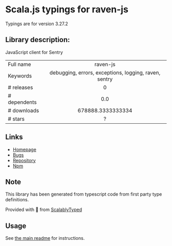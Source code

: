 
# Scala.js typings for raven-js

Typings are for version 3.27.2

## Library description:
JavaScript client for Sentry

|                    |                 |
| ------------------ | :-------------: |
| Full name          | raven-js |
| Keywords           | debugging, errors, exceptions, logging, raven, sentry |
| # releases         | 0 |
| # dependents       | 0.0 |
| # downloads        | 678888.3333333334 |
| # stars            | ? |

## Links
- [Homepage](https://github.com/getsentry/raven-js)
- [Bugs](https://github.com/getsentry/raven-js/issues)
- [Repository](https://github.com/getsentry/raven-js)
- [Npm](https://www.npmjs.com/package/raven-js)
    


## Note
This library has been generated from typescript code from first party type definitions.

Provided with :purple_heart: from [ScalablyTyped](https://github.com/oyvindberg/ScalablyTyped)

## Usage
See [the main readme](../../readme.md) for instructions.


